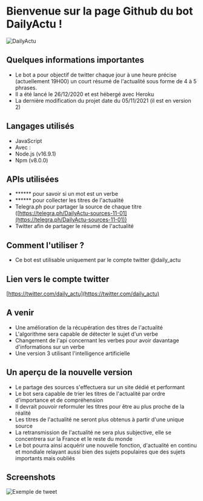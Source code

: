 # Bienvenue sur la page Github du bot DailyActu !

![DailyActu](https://pbs.twimg.com/profile_images/1455622835263639557/UP3pLMvb_400x400.jpg)

## Quelques informations importantes

+ Le bot a pour objectif de twitter chaque jour à une heure précise (actuellement 19H00) un court résumé de l'actualité sous forme de 4 à 5 phrases.
+ Il a été lancé le 26/12/2020 et est hébergé avec Heroku
+ La dernière modification du projet date du 05/11/2021 (il est en version 2)

## Langages utilisés

+ JavaScript
+ Avec :
+ Node.js (v16.9.1)
+ Npm (v8.0.0)

## APIs utilisées

+ ****** pour savoir si un mot est un verbe
+ ****** pour collecter les titres de l'actualité
+ Telegra.ph pour partager la source de chaque titre ([https://telegra.ph/DailyActu-sources-11-01](https://telegra.ph/DailyActu-sources-11-01))
+ Twitter afin de partager le résumé de l'actualité

## Comment l'utiliser ?

+ Ce bot est utilisable uniquement par le compte twitter @daily_actu

## Lien vers le compte twitter
[https://twitter.com/daily_actu](https://twitter.com/daily_actu)

## A venir

+ Une amélioration de la récupération des titres de l'actualité
+ L'algorithme sera capable de détecter le sujet d'un verbe
+ Changement de l'api concernant les verbes pour avoir davantage d'informations sur un verbe
+ Une version 3 utilisant l'intelligence artificielle

## Un aperçu de la nouvelle version

+ Le partage des sources s'effectuera sur un site dédié et performant
+ Le bot sera capable de trier les titres de l'actualité par ordre d'importance et de compréhension
+ Il devrait pouvoir reformuler les titres pour être au plus proche de la réalité
+ Les titres de l'actualité ne seront plus obtenus à partir d'une unique source
+ La retransmission de l'actualité ne sera plus subjective, elle se concentrera sur la France et le reste du monde
+ Le bot pourra ainsi acquérir une nouvelle fonction, d'actualité en continu et mondiale relayant aussi bien des sujets populaires que des sujets importants mais oubliés

## Screenshots 

![Exemple de tweet](https://i.imgur.com/hrOA7W8.png)
